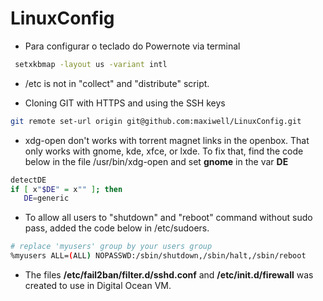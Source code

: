 LinuxConfig
===========


* Para configurar o teclado do Powernote via terminal

```bash
 setxkbmap -layout us -variant intl
```

* /etc is not in "collect" and "distribute" script.


* Cloning GIT with HTTPS and using the SSH keys

```bash
git remote set-url origin git@github.com:maxiwell/LinuxConfig.git
```

* xdg-open don't works with torrent magnet links in the openbox. That only works with gnome, kde, xfce, or lxde.
To fix that, find the code below in the file /usr/bin/xdg-open and set **gnome**  in the var **DE** 

```bash    
detectDE
if [ x"$DE" = x"" ]; then
   DE=generic
```

* To allow all users to "shutdown" and "reboot" command without sudo pass, added the code below in /etc/sudoers.

```bash
# replace 'myusers' group by your users group
%myusers ALL=(ALL) NOPASSWD:/sbin/shutdown,/sbin/halt,/sbin/reboot
```

* The files **/etc/fail2ban/filter.d/sshd.conf** and **/etc/init.d/firewall** was created to use in Digital Ocean VM. 


